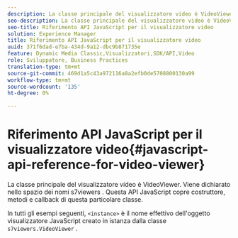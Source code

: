 ```yaml
---
description: La classe principale del visualizzatore video è VideoViewer. Viene dichiarato nello spazio dei nomi s7viewers . Questa API JavaScript copre costruttore, metodi e callback di questa particolare classe.
seo-description: La classe principale del visualizzatore video è VideoViewer. Viene dichiarato nello spazio dei nomi s7viewers . Questa API JavaScript copre costruttore, metodi e callback di questa particolare classe.
seo-title: Riferimento API JavaScript per il visualizzatore video
solution: Experience Manager
title: Riferimento API JavaScript per il visualizzatore video
uuid: 371f6dad-e7ba-434d-9a12-dbc9b871735e
feature: Dynamic Media Classic,Visualizzatori,SDK/API,Video
role: Sviluppatore, Business Practices
translation-type: tm+mt
source-git-commit: 469d1a5c43a972116a8a2efb0de5708800130a99
workflow-type: tm+mt
source-wordcount: '135'
ht-degree: 0%

---
```



# Riferimento API JavaScript per il visualizzatore video{#javascript-api-reference-for-video-viewer}

La classe principale del visualizzatore video è VideoViewer. Viene dichiarato nello spazio dei nomi s7viewers . Questa API JavaScript copre costruttore, metodi e callback di questa particolare classe.

In tutti gli esempi seguenti, `<instance>` è il nome effettivo dell&#39;oggetto visualizzatore JavaScript creato in istanza dalla classe `s7viewers.VideoViewer` .
